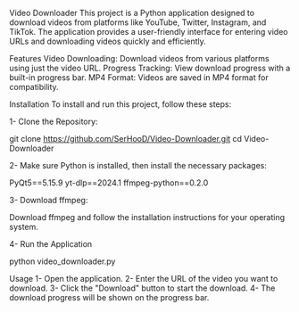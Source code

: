 Video Downloader
This project is a Python application designed to download videos from platforms like YouTube, Twitter, Instagram, and TikTok. The application provides a user-friendly interface for entering video URLs and downloading videos quickly and efficiently.

Features
Video Downloading: Download videos from various platforms using just the video URL.
Progress Tracking: View download progress with a built-in progress bar.
MP4 Format: Videos are saved in MP4 format for compatibility.

Installation
To install and run this project, follow these steps:

1- Clone the Repository:

git clone https://github.com/SerHooD/Video-Downloader.git
cd Video-Downloader

2- Make sure Python is installed, then install the necessary packages:

PyQt5==5.15.9
yt-dlp==2024.1
ffmpeg-python==0.2.0

3- Download ffmpeg:

Download ffmpeg and follow the installation instructions for your operating system.

4- Run the Application

python video_downloader.py

Usage
1- Open the application.
2- Enter the URL of the video you want to download.
3- Click the "Download" button to start the download.
4- The download progress will be shown on the progress bar.

